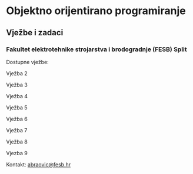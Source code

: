 # Objektno orijentirano programiranje
## Vježbe i zadaci
### Fakultet elektrotehnike strojarstva i brodogradnje (FESB) Split

Dostupne vježbe:

Vježba 2

Vježba 3

Vježba 4

Vježba 5

Vježba 6

Vježba 7

Vježba 8

Vjezba 9

Kontakt: abraovic@fesb.hr
